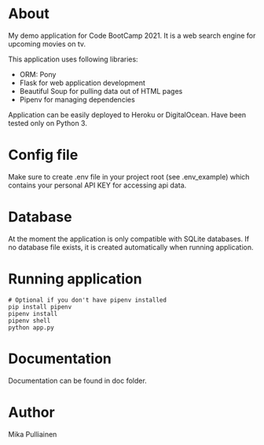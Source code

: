 # About

My demo application for Code BootCamp 2021. It is a web search engine for upcoming movies on tv.

This application uses following libraries:

- ORM: Pony
- Flask for web application development
- Beautiful Soup for pulling data out of HTML pages
- Pipenv for managing dependencies

Application can be easily deployed to Heroku or DigitalOcean. Have been tested only on Python 3.

# Config file

Make sure to create .env file in your project root (see .env_example) which contains your personal API KEY for accessing api data.

# Database

At the moment the application is only compatible with SQLite databases. If no database file exists, it is created automatically when running application.

# Running application

```shell
# Optional if you don't have pipenv installed
pip install pipenv
pipenv install
pipenv shell
python app.py
```

# Documentation

Documentation can be found in doc folder.

# Author

Mika Pulliainen
